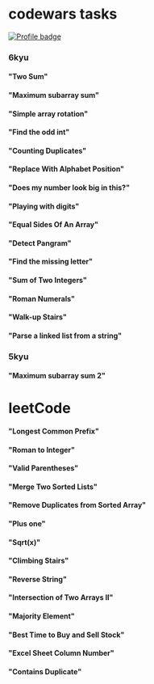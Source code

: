 # codewars tasks

[![Profile badge](https://www.codewars.com/users/RomanKostyrin/badges/large)](https://www.codewars.com/users/RomanKostyrin)

### 6kyu

#### "Two Sum"

#### "Maximum subarray sum"

#### "Simple array rotation"

#### "Find the odd int"

#### "Counting Duplicates"

#### "Replace With Alphabet Position"

#### "Does my number look big in this?"

#### "Playing with digits"

#### "Equal Sides Of An Array"

#### "Detect Pangram"

#### "Find the missing letter"

#### "Sum of Two Integers"

#### "Roman Numerals"

#### "Walk-up Stairs"

#### "Parse a linked list from a string"

### 5kyu

#### "Maximum subarray sum 2"

# leetCode

#### "Longest Common Prefix"

#### "Roman to Integer"

#### "Valid Parentheses"

#### "Merge Two Sorted Lists"

#### "Remove Duplicates from Sorted Array"

#### "Plus one"

#### "Sqrt(x)"

#### "Climbing Stairs"

#### "Reverse String"

#### "Intersection of Two Arrays II"

#### "Majority Element"

#### "Best Time to Buy and Sell Stock"

#### "Excel Sheet Column Number"

#### "Contains Duplicate"
